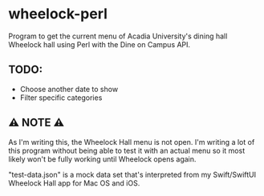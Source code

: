 # wheelock-perl

Program to get the current menu of Acadia University's dining hall Wheelock hall using Perl with the Dine on Campus API.

## TODO:

- Choose another date to show
- Filter specific categories

## ⚠️ NOTE ⚠️

As I'm writing this, the Wheelock Hall menu is not open. I'm writing a lot of this program without being able to test it with an actual menu so it most likely won't be fully working until Wheelock opens again.

"test-data.json" is a mock data set that's interpreted from my Swift/SwiftUI Wheelock Hall app for Mac OS and iOS.
